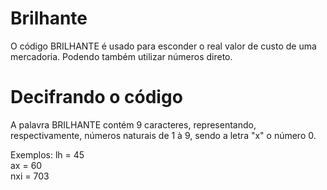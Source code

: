 # Brilhante
O código BRILHANTE é usado para esconder o real valor de custo de uma mercadoria. Podendo também utilizar números direto.
# Decifrando o código
A palavra BRILHANTE contém 9 caracteres, representando, respectivamente, números naturais de 1 à 9, sendo a letra "x" o número 0.

Exemplos: lh = 45<br>
          ax = 60<br>
          nxi = 703
